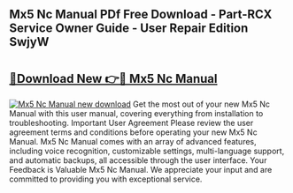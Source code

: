 ## Mx5 Nc Manual PDf Free Download - Part-RCX Service Owner Guide - User Repair Edition SwjyW

# <h2><a href="http://cf12928.oget.top/?id=Mx5+Nc+Manual">🔗Download New 👉🔴 Mx5 Nc Manual</a></h2>

[![Mx5 Nc Manual new download](https://i.imgur.com/5g1atiW.png)](http://cf12928.oget.top/?id=Mx5+Nc+Manual)
Get the most out of your new Mx5 Nc Manual with this user manual, covering everything from installation to troubleshooting. Important User Agreement Please review the user agreement terms and conditions before operating your new Mx5 Nc Manual. Mx5 Nc Manual comes with an array of advanced features, including voice recognition, customizable settings, multi-language support, and automatic backups, all accessible through the user interface. Your Feedback is Valuable Mx5 Nc Manual. We appreciate your input and are committed to providing you with exceptional service.
